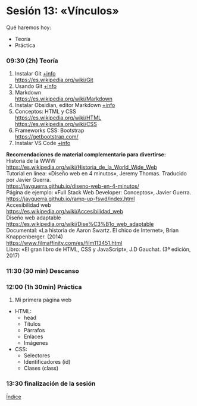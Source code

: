 # Sesión 13: «Vínculos»

Qué haremos hoy:
- Teoría
- Práctica

### 09:30 (2h) Teoría 

1. Instalar Git [+info](../recursos/web/web.md)  
https://es.wikipedia.org/wiki/Git  
3. Usando Git [+info](../recursos/web/web.md)  
4. Markdown  
https://es.wikipedia.org/wiki/Markdown  
5. Instalar Obsidian, editor Markdown [+info](../recursos/web/web.md)  
6. Conceptos: HTML y CSS  
https://es.wikipedia.org/wiki/HTML  
https://es.wikipedia.org/wiki/CSS  
7. Frameworks CSS: Bootstrap  
https://getbootstrap.com/  
9. Instalar VS Code [+info](../recursos/web/web.md)  

**Recomendaciones de material complementario para divertirse:**  
Historia de la WWW  
https://es.wikipedia.org/wiki/Historia_de_la_World_Wide_Web  
Tutorial en línea: «Diseño web en 4 minutos», Jeremy Thomas. Traducido por Javier Guerra.  
https://javguerra.github.io/diseno-web-en-4-minutos/  
Página de ejemplo: «Full Stack Web Developer: Conceptos», Javier Guerra.  
https://javguerra.github.io/ramp-up-fswd/index.html  
Accesibilidad web  
https://es.wikipedia.org/wiki/Accesibilidad_web  
Diseño web adaptable  
https://es.wikipedia.org/wiki/Dise%C3%B1o_web_adaptable  
Documental: «La historia de Aaron Swartz. El chico de Internet», Brian Knappenberger. (2014)  
https://www.filmaffinity.com/es/film113451.html  
Libro: «El gran libro de HTML, CSS y JavaScript», J.D Gauchat. (3ª edición, 2017)  

### 11:30 (30 min) Descanso

### 12:00 (1h 30min) Práctica

1. Mi primera página web  
- HTML:  
	- head
	- Títulos
	- Párrafos
	- Enlaces
	- Imágenes
- CSS:
	- Selectores
	- Identificadores (id)
	- Clases (class)

### 13:30 finalización de la sesión

[Índice](../README.md)
